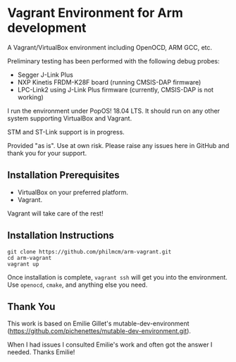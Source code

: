 # Vagrant Environment for Arm development

A Vagrant/VirtualBox environment including OpenOCD, ARM GCC, etc.

Preliminary testing has been performed with the following debug probes:
- Segger J-Link Plus
- NXP Kinetis FRDM-K28F board (running CMSIS-DAP firmware)
- LPC-Link2 using J-Link Plus firmware (currently, CMSIS-DAP is not working)

I run the environment under PopOS! 18.04 LTS.  It should run on any other system supporting VirtualBox and Vagrant.

STM and ST-Link support is in progress.

Provided "as is".  Use at own risk.  Please raise any issues here in GitHub and thank you for your support.

## Installation Prerequisites

- VirtualBox on your preferred platform.
- Vagrant.

Vagrant will take care of the rest!

## Installation Instructions

```
git clone https://github.com/philmcm/arm-vagrant.git
cd arm-vagrant
vagrant up
```

Once installation is complete, `vagrant ssh` will get you into the environment.
Use `openocd`, `cmake`, and anything else you need.

## Thank You

This work is based on Emilie Gillet's mutable-dev-environment (https://github.com/pichenettes/mutable-dev-environment.git).

When I had issues I consulted Emilie's work and often got the answer I needed.  Thanks Emilie!
